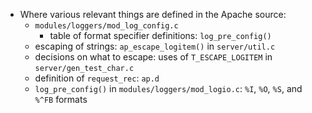 - Where various relevant things are defined in the Apache source:
    - `modules/loggers/mod_log_config.c`
        - table of format specifier definitions: `log_pre_config()`
    - escaping of strings: `ap_escape_logitem()` in `server/util.c`
    - decisions on what to escape: uses of `T_ESCAPE_LOGITEM` in
      `server/gen_test_char.c`
    - definition of `request_rec`: `ap.d`
    - `log_pre_config()` in `modules/loggers/mod_logio.c`: `%I`, `%O`, `%S`,
      and `%^FB` formats
